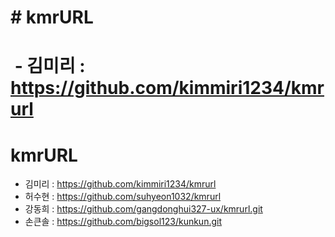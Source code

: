 
# \# kmrURL
# 
#  - 김미리 : https://github.com/kimmiri1234/kmrurl

# kmrURL
- 김미리 : https://github.com/kimmiri1234/kmrurl
- 허수현 : https://github.com/suhyeon1032/kmrurl
- 강동희 : https://github.com/gangdonghui327-ux/kmrurl.git
- 손큰솔 :  https://github.com/bigsol123/kunkun.git